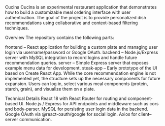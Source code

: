 Cucina
Cucina is an experimental restaurant application that demonstrates how to build a customizable meal ordering interface with user authentication. The goal of the project is to provide personalized dish recommendations using collaborative and context-based filtering techniques.

Overview
The repository contains the following parts:

frontend – React application for building a custom plate and managing user login via username/password or Google OAuth.
backend – Node.js/Express server with MySQL integration to record logins and handle future recommendation queries.
server – Simple Express server that exposes example menu data for development.
steak-app – Early prototype of the UI based on Create React App.
While the core recommendation engine is not implemented yet, the structure sets up the necessary components for future expansion. Users can log in, select various meal components (protein, starch, grain), and visualize them on a plate.

Technical Details
React 18 with React Router for routing and component-based UI.
Node.js / Express for API endpoints and middleware such as cors and body-parser.
MySQL for persisting user login data in the backend.
Google OAuth via @react-oauth/google for social login.
Axios for client–server communication.
